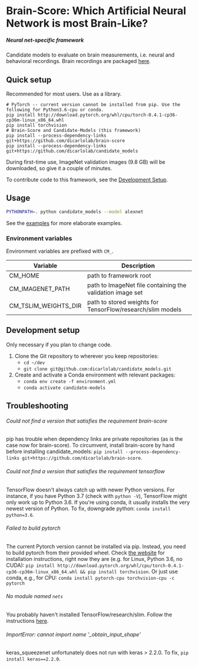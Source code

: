 # Brain-Score: Which Artificial Neural Network is most Brain-Like?
##### Neural net-specific framework

Candidate models to evaluate on brain measurements, i.e. neural and behavioral recordings.
Brain recordings are packaged [here](https://github.com/dicarlolab/brain-score).


## Quick setup

Recommended for most users. Use as a library.

```
# PyTorch -- current version cannot be installed from pip. Use the following for Python3.6-cpu or conda.
pip install http://download.pytorch.org/whl/cpu/torch-0.4.1-cp36-cp36m-linux_x86_64.whl
pip install torchvision
# Brain-Score and Candidate-Models (this framework)
pip install --process-dependency-links git+https://github.com/dicarlolab/brain-score
pip install --process-dependency-links git+https://github.com/dicarlolab/candidate_models
```

During first-time use, ImageNet validation images (9.8 GB) will be downloaded, so give it a couple of minutes.

To contribute code to this framework, see the [Development Setup](#development-setup).


## Usage
```bash
PYTHONPATH=. python candidate_models --model alexnet
```

See the [examples](examples/) for more elaborate examples.


### Environment variables
Environment variables are prefixed with `CM_`.

| Variable               | Description                                                  |
|------------------------|--------------------------------------------------------------|
| CM_HOME                | path to framework root                                       |
| CM_IMAGENET_PATH       | path to ImageNet file containing the validation image set    |
| CM_TSLIM_WEIGHTS_DIR   | path to stored weights for TensorFlow/research/slim models   |


## Development setup

Only necessary if you plan to change code.

1. Clone the Git repository to wherever you keep repositories:
    * `cd ~/dev`
    * `git clone git@github.com:dicarlolab/candidate_models.git`
3. Create and activate a Conda environment with relevant packages:
    * `conda env create -f environment.yml`
    * `conda activate candidate-models`


## Troubleshooting
###### Could not find a version that satisfies the requirement brain-score
pip has trouble when dependency links are private repositories (as is the case now for brain-score).
To circumvent, install brain-score by hand before installing candidate_models:
`pip install --process-dependency-links git+https://github.com/dicarlolab/brain-score`.

###### Could not find a version that satisfies the requirement tensorflow
TensorFlow doesn't always catch up with newer Python versions.
For instance, if you have Python 3.7 (check with `python -V`), TensorFlow might only work up to Python 3.6.
If you're using conda, it usually installs the very newest version of Python.
To fix, downgrade python: `conda install python=3.6`.

###### Failed to build pytorch
The current Pytorch version cannot be installed via pip.
Instead, you need to build pytorch from their provided wheel.
Check [the website](https://pytorch.org/) for installation instructions, right now they are (e.g. for Linux, Python 3.6, no CUDA):
`pip install http://download.pytorch.org/whl/cpu/torch-0.4.1-cp36-cp36m-linux_x86_64.whl &&
pip install torchvision`.
Or just use conda, e.g., for CPU: `conda install pytorch-cpu torchvision-cpu -c pytorch`

###### No module named `nets`
You probably haven't installed TensorFlow/research/slim.
Follow the instructions [here](https://github.com/tensorflow/models/tree/master/research/slim#Install).

###### ImportError: cannot import name '_obtain_input_shape'
keras_squeezenet unfortunately does not run with keras > 2.2.0.
To fix, `pip install keras==2.2.0`.
